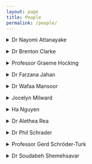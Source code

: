 ```yaml
---
layout: page
title: People
permalink: /people/
---
```


<p>
<details>
<summary>Dr Nayomi Attanayake</summary>

</details>
</p>

<p>
<details>
<summary>Dr Brenton Clarke</summary> 
<a href="http://profiles.murdoch.edu.au/myprofile/brenton-clarke/">Brenton</a>
has a role as an adjunct member of staff. He teaches/mentors 2 research students and having taught most of the statistics units in the past, before retirement, offers a friendly ear to current staff teaching statistics and also mathematics.  Brenton’s research is in both the mathematics of statistics and applied statistics. In addition, he has published two important monographs in the Wiley Series in Probability and Statistics, demonstrating his wealth of knowledge in the area.
</details>
</p>

<p>
<details>
<summary>Professor Graeme Hocking</summary>
<a href="http://profiles.murdoch.edu.au/myprofile/graeme-hocking/">Graeme</a> has taught units at all levels from first-year through to Honours. He teaches units in calculus, algebra and mathematical modelling and enjoys introducing students to the utility of mathematics across a variety of areas of science, from environmental science, biology, physiology and aerodynamics to industrial processes. His research interests encompass “anything” that can be modelled (which he says is almost everything). In particular he is interested in environmental fluid dynamics and improving industrial/community efficiency using mathematics. He is an Honorary Fellow and life member of the Australian Mathematical Society for his services to the mathematics community, and has been on the Council of AustMS and the Executive of ANZIAM (Aust. And NZ Industrial and Applied Mathematics Division of AustMS) for the last 10 years, including a 10 year term as Chief Editor of the ANZIAM Journal and two years as Chair of the Society.
</details>
</p>


<p>
<details>
<summary>Dr Farzana Jahan</summary>
<a href="http://profiles.murdoch.edu.au/myprofile/farzana-jahan/">Farzana</a> currently teaches second year units on biostatistical methods and applied statistics, a third year unit on advanced statistical design and data analysis, helps coordinate and teach a first year statistics unit with a large multidisciplinary cohort, and teaches data analytics to masters students.  She identifies herself as a Statistician and Data Scientist. In her research she collaborates with people from different discipline such as health, ecology, environment, education, and business by applying her statistical knowledge and modelling techniques in solving real world problems. In methodological aspects, her research interest is spatial data analysis using Bayesian statistics.
</details>
</p>

<p>
<details>
<summary>Dr Wafaa Mansoor</summary>
<a href="http://profiles.murdoch.edu.au/myprofile/wafaa-mansoor/"> Wafaa </a>
</details>
</p>

<p>
<details>
<summary>Jocelyn Milward</summary>
<a href="http://profiles.murdoch.edu.au/myprofile/jocelyn-milward/">Jocelyn</a>
has been a casual tutor at Murdoch since 2006. During that time she has consistently tutored first-year maths units – mostly MAS164 and MAS182 and their Open University equivalents.
</details>
</p>

<p>
<details>
<summary>Ha Nguyen</summary>
<a href="http://profiles.murdoch.edu.au/myprofile/ha-nguyen/">Ha</a>
</details>
</p>

<p>
<details>
<summary>Dr Alethea Rea</summary>

</details>
</p>

<p>
<details>
<summary>Dr Phil Schrader</summary>
<a href="http://profiles.murdoch.edu.au/myprofile/phil-schrader/">Phil</a>
currently teaches a first-year unit on discrete maths and logic. Phil's research uses techniques from mathematical analysis to study the geometry of curves and surfaces, including what happens to them when we deform them using gradient flows, and what we can learn about their fundamental properties from these flows. Find out more on <a href="http://philschrad.github.io">Phil's personal webpage</a>.
</details>
</p>


<p>
<details>
<summary>Professor Gerd Schröder-Turk</summary>
<a href="http://profiles.murdoch.edu.au/myprofile/gerd-schroeder-turk/">Gerd</a>
currently teaches a second-year calculus unit and a third-year computational modelling units in Murdoch's mathematics curriculum. Gerd's research uses computational and geometric modelling to study nanomaterials and biological materials, such as the complex 3D nanostructures that some butterflies use to create green reflections. Gerd is also a member of Murdoch University's Senate and of the National Executive of the Australian Institute of Physics. Find out more about Gerd on his <a href="http://gerdschroeder-turk.org)">personal webpage </a>.
</details>
</p>

<p>
<details>
<summary>Dr Soudabeh Shemehsavar</summary>
<a href="http://profiles.murdoch.edu.au/myprofile/soudabeh-shemehsavar/">Sodi</a> has taught many probability and statistics units in the past and will teach the third-year unit Time Series Analysis in 2023.  Her research is in a variety of areas including Statistical Learning Methods, Survival Analysis, Maintenance policies, and Stochastic processes and their application in industry, medicine and economics.
</details>
</p>


